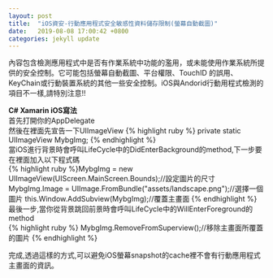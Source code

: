 ```yaml
---
layout: post
title:  "iOS資安-行動應用程式安全敏感性資料儲存限制(螢幕自動截圖)"
date:   2019-08-08 17:00:42 +0800
categories: jekyll update
---
```

內容包含檢測應用程式中是否有作業系統中功能的濫用，或未能使用作業系統所提供的安全控制。它可能包括螢幕自動截圖、平台權限、TouchID 的誤用、KeyChain或行動裝置系統的其他一些安全控制。iOS與Andorid行動用程式檢測的項目不一樣,請特別注意!!  

**C# Xamarin iOS寫法**  
首先打開你的AppDelegate  
然後在裡面先宣告一下UIImageView
{% highlight ruby %}
private static UIImageView MybgImg;
{% endhighlight %}  
當iOS進行背景時會呼叫LifeCycle中的DidEnterBackground的method,下一步要在裡面加入以下程式碼  
{% highlight ruby %}MybgImg = new UIImageView(UIScreen.MainScreen.Bounds);//設定圖片的尺寸
MybgImg.Image = UIImage.FromBundle("assets/landscape.png");//選擇一個圖片
this.Window.AddSubview(MybgImg);//覆蓋主畫面
{% endhighlight %}
最後一步,當你從背景跳回前景時會呼叫LifeCycle中的WillEnterForeground的method  
{% highlight ruby %}
MybgImg.RemoveFromSuperview();//移除主畫面所覆蓋的圖片
{% endhighlight %}  

完成,透過這樣的方式,可以避免iOS螢幕snapshot的cache裡不會有行動應用程式主畫面的資訊。  

[jekyll-docs]: https://jekyllrb.com/docs/home
[jekyll-gh]:   https://github.com/jekyll/jekyll
[jekyll-talk]: https://talk.jekyllrb.com/
